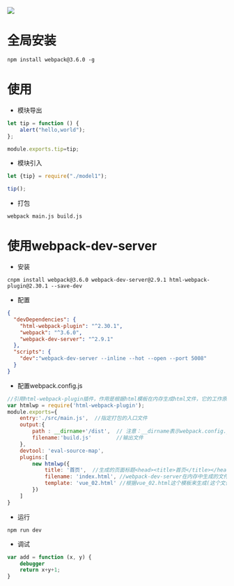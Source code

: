 ![](https://pic2.zhimg.com/v2-d4b5a3feff3c7168c718dc00d4c40e73_r.jpg)

# 全局安装

```shell
npm install webpack@3.6.0 -g
```

# 使用

- 模块导出

```js
let tip = function () {
    alert("hello,world");
};

module.exports.tip=tip;
```

- 模块引入

```js
let {tip} = require("./model1");

tip();
```

- 打包

```shell
webpack main.js build.js
```

# 使用webpack-dev-server

- 安装

```shell
cnpm install webpack@3.6.0 webpack-dev-server@2.9.1 html-webpack-plugin@2.30.1 --save-dev
```

- 配置

```json
{
  "devDependencies": {
    "html-webpack-plugin": "^2.30.1",
    "webpack": "^3.6.0",
    "webpack-dev-server": "^2.9.1"
  },
  "scripts": {
    "dev":"webpack-dev-server --inline --hot --open --port 5008"
  }
}

```

- 配置webpack.config.js

```js
//引用html-webpack-plugin插件，作用是根据html模板在内存生成html文件，它的工作原理是根据模板文件在内存中生成一个index.html文件。
var htmlwp = require('html-webpack-plugin');
module.exports={
    entry:'./src/main.js',  //指定打包的入口文件
    output:{
        path : __dirname+'/dist',  // 注意：__dirname表示webpack.config.js所在目录的绝对路径
        filename:'build.js'		   //输出文件
    },
    devtool: 'eval-source-map',
    plugins:[
        new htmlwp({
            title: '首页',  //生成的页面标题<head><title>首页</title></head>
            filename: 'index.html', //webpack-dev-server在内存中生成的文件名称，自动将build注入到这个页面底部，才能实现自动刷新功能
            template: 'vue_02.html' //根据vue_02.html这个模板来生成(这个文件请程序员自己生成)
        })
    ]
}
```

- 运行

```shell
npm run dev
```

- 调试

```js
var add = function (x, y) {
    debugger
    return x+y+1;
}
```


